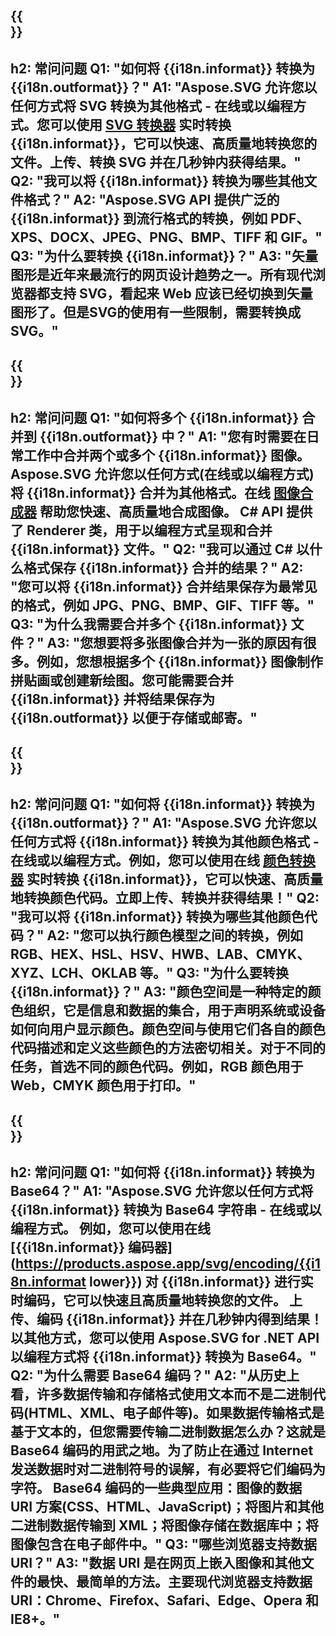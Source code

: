 ﻿---
translation: true
deploy: false
---

{{<section faq>}}
---
h2: 常问问题
Q1: "如何将 {{i18n.informat}} 转换为 {{i18n.outformat}}？"
A1: "Aspose.SVG 允许您以任何方式将 SVG 转换为其他格式 - 在线或以编程方式。您可以使用 [SVG 转换器](https://products.aspose.app/svg/conversion/svg) 实时转换 {{i18n.informat}}，它可以快速、高质量地转换您的文件。上传、转换 SVG 并在几秒钟内获得结果。"
Q2: "我可以将 {{i18n.informat}} 转换为哪些其他文件格式？"
A2: "Aspose.SVG API 提供广泛的 {{i18n.informat}} 到流行格式的转换，例如 PDF、XPS、DOCX、JPEG、PNG、BMP、TIFF 和 GIF。"
Q3: "为什么要转换 {{i18n.informat}}？"
A3: "矢量图形是近年来最流行的网页设计趋势之一。所有现代浏览器都支持 SVG，看起来 Web 应该已经切换到矢量图形了。但是SVG的使用有一些限制，需要转换成SVG。"
---

{{<section faq-merger>}}
---
h2: 常问问题
Q1: "如何将多个 {{i18n.informat}} 合并到 {{i18n.outformat}} 中？"
A1: "您有时需要在日常工作中合并两个或多个 {{i18n.informat}} 图像。 Aspose.SVG 允许您以任何方式(在线或以编程方式)将 {{i18n.informat}} 合并为其他格式。在线 [图像合成器](https://products.aspose.app/svg/merger) 帮助您快速、高质量地合成图像。 C# API 提供了 Renderer 类，用于以编程方式呈现和合并 {{i18n.informat}} 文件。"
Q2: "我可以通过 C# 以什么格式保存 {{i18n.informat}} 合并的结果？"
A2: "您可以将 {{i18n.informat}} 合并结果保存为最常见的格式，例如 JPG、PNG、BMP、GIF、TIFF 等。"
Q3: "为什么我需要合并多个 {{i18n.informat}} 文件？"
A3: "您想要将多张图像合并为一张的原因有很多。例如，您想根据多个 {{i18n.informat}} 图像制作拼贴画或创建新绘图。您可能需要合并 {{i18n.informat}} 并将结果保存为 {{i18n.outformat}} 以便于存储或邮寄。"
---

{{<section faq-color>}}
---
h2: 常问问题
Q1: "如何将 {{i18n.informat}} 转换为 {{i18n.outformat}}？"
A1: "Aspose.SVG 允许您以任何方式将 {{i18n.informat}} 转换为其他颜色格式 - 在线或以编程方式。例如，您可以使用在线 [颜色转换器](https://products.aspose.app/svg/color-converter) 实时转换 {{i18n.informat}}，它可以快速、高质量地转换颜色代码。立即上传、转换并获得结果！"
Q2: "我可以将 {{i18n.informat}} 转换为哪些其他颜色代码？"
A2: "您可以执行颜色模型之间的转换，例如 RGB、HEX、HSL、HSV、HWB、LAB、CMYK、XYZ、LCH、OKLAB 等。"
Q3: "为什么要转换 {{i18n.informat}}？"
A3: "颜色空间是一种特定的颜色组织，它是信息和数据的集合，用于声明系统或设备如何向用户显示颜色。颜色空间与使用它们各自的颜色代码描述和定义这些颜色的方法密切相关。对于不同的任务，首选不同的颜色代码。例如，RGB 颜色用于 Web，CMYK 颜色用于打印。"
---

{{<section faq-encoder>}}
---
h2: 常问问题
Q1: "如何将 {{i18n.informat}} 转换为 Base64？"
A1: "Aspose.SVG 允许您以任何方式将 {{i18n.informat}} 转换为 Base64 字符串 - 在线或以编程方式。 例如，您可以使用在线 [{{i18n.informat}} 编码器](https://products.aspose.app/svg/encoding/{{i18n.informat lower}}) 对 {{i18n.informat}} 进行实时编码，它可以快速且高质量地转换您的文件。 上传、编码 {{i18n.informat}} 并在几秒钟内得到结果！ 以其他方式，您可以使用 Aspose.SVG for .NET API 以编程方式将 {{i18n.informat}} 转换为 Base64。"
Q2: "为什么需要 Base64 编码？"
A2: "从历史上看，许多数据传输和存储格式使用文本而不是二进制代码(HTML、XML、电子邮件等)。如果数据传输格式是基于文本的，但您需要传输二进制数据怎么办？这就是 Base64 编码的用武之地。为了防止在通过 Internet 发送数据时对二进制符号的误解，有必要将它们编码为字符。 Base64 编码的一些典型应用：图像的数据 URI 方案(CSS、HTML、JavaScript)；将图片和其他二进制数据传输到 XML；将图像存储在数据库中；将图像包含在电子邮件中。"
Q3: "哪些浏览器支持数据 URI？"
A3: "数据 URI 是在网页上嵌入图像和其他文件的最快、最简单的方法。主要现代浏览器支持数据 URI：Chrome、Firefox、Safari、Edge、Opera 和 IE8+。"
---